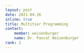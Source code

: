 ```yaml
---
layout: post
date: 2021-04-26
inline: true
title: Multitier Programming
contact:
    member: weisenburger
    name: Dr. Pascal Weisenburger
rank: 2
---
```

